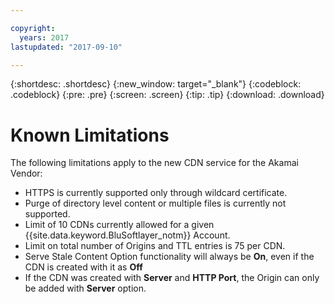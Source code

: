 ```yaml
---

copyright:
  years: 2017
lastupdated: "2017-09-10"

---
```


{:shortdesc: .shortdesc}
{:new_window: target="_blank"}
{:codeblock: .codeblock}
{:pre: .pre}
{:screen: .screen}
{:tip: .tip}
{:download: .download}

# Known Limitations

The following limitations apply to the new CDN service for the Akamai Vendor:
* HTTPS is currently supported only through wildcard certificate.
* Purge of directory level content or multiple files is currently not supported.
* Limit of 10 CDNs currently allowed for a given {{site.data.keyword.BluSoftlayer_notm}} Account.
* Limit on total number of Origins and TTL entries is 75 per CDN.
* Serve Stale Content Option functionality will always be **On**, even if the CDN is created with it as **Off** 
* If the CDN was created with **Server** and **HTTP Port**, the Origin can only be added with **Server** option.
